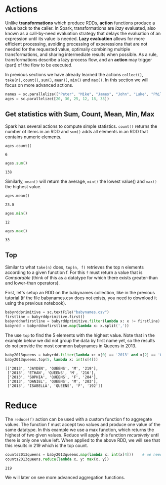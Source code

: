 
# Actions


Unlike **transformations** which produce RDDs, **action** functions produce a value back to the caller. In Spark, transformations are *lazy* evaluated, also known as a call-by-need evaluation strategy that delays the evaluation of an expression until its value is needed. **Lazy evaluation** allows for more efficient processing, avoiding processing of experessions that are not needed for the requested value, optimally combining multiple transformations, and sharing intermediate results when possible. As a rule, transformations describe a lazy process flow, and an **action** may trigger (part) of the flow to be executed.

In previous sections we have already learned the actions `collect()`, `take(n)`, `count()`, `sum()`, `mean()`, `min()` and `max()`. In this section we will focus on more advanced actions.


```python
names = sc.parallelize(["Peter", "Mike", "James", "John", "Luke", "Phil", "Mike"])
ages = sc.parallelize([20, 30, 25, 12, 18, 33])
```

## Get statistics with Sum, Count, Mean, Min, Max

Spark has several actions to compute simple statistics. `count()` returns the number of items in an RDD and `sum()` adds all elements in an RDD that contains numeric elements. 


```python
ages.count()
```




    6




```python
ages.sum()
```




    138



Similarly, `mean()` will return the average, `min()` the lowest value() and `max()` the highest value.


```python
ages.mean()
```




    23.0




```python
ages.min()
```




    12




```python
ages.max()
```




    33



## Top ##

Similar to what `take(n)` does, `top(n, f)` retrieves the top n elements according to a given function f. For this `f` must return a value that is *Comparable* (think of this as a datatype for which there exists greater-than and lower-than operators).

First, let's setup an RDD on the babynames collection, like in the previous tutorial (if the file babynames.csv does not exists, you need to download it using the previous notebook).


```python
babyrddprimitive = sc.textFile("babynames.csv")
firstline = babyrddprimitive.first()
babyrddnofirstline = babyrddprimitive.filter(lambda x: x != firstline)
babyrdd = babyrddnofirstline.map(lambda x: x.split(','))
```

The use `top` to find the 5 elements with the highest value. Note that in the example below we did not group the data by first name yet, so the results do not provide the most common babynames in Queens in 2013.


```python
baby2013queens = babyrdd.filter(lambda x: x[0] == '2013' and x[2] == 'QUEENS')
baby2013queens.top(5, lambda x: int(x[4]))
```




    [['2013', 'JAYDEN', 'QUEENS', 'M', '219'],
     ['2013', 'ETHAN', 'QUEENS', 'M', '216'],
     ['2013', 'SOPHIA', 'QUEENS', 'F', '204'],
     ['2013', 'DANIEL', 'QUEENS', 'M', '203'],
     ['2013', 'ISABELLA', 'QUEENS', 'F', '192']]



# Reduce

The `reduce(f)` action can be used with a custom function f to aggregate values. The function f must accept two values and produce one value of the same datatype. In this example we use a max function, which returns the highest of two given values. Reduce will apply this function *recursively* until there is only one value left. When applied to the above RDD, we will see that this results in 219 which is the top count.


```python
counts2013queens = baby2013queens.map(lambda x: int(x[4]))    # we need int() because the count is still a text
counts2013queens.reduce(lambda x, y: max(x, y))
```




    219



We will later on see more advanced aggregation functions.


```python

```


```python

```
